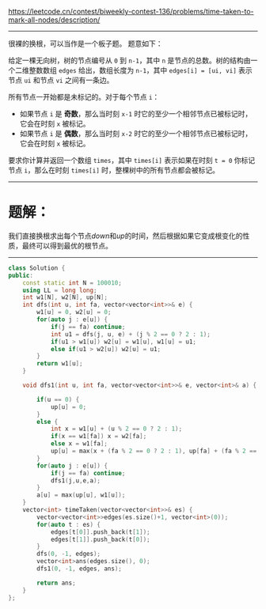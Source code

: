 https://leetcode.cn/contest/biweekly-contest-136/problems/time-taken-to-mark-all-nodes/description/

---

很裸的换根，可以当作是一个板子题。 
题意如下：


给定一棵无向树，树的节点编号从 `0` 到 `n-1`，其中 `n` 是节点的总数。树的结构由一个二维整数数组 `edges` 给出，数组长度为 `n-1`，其中 `edges[i] = [ui, vi]` 表示节点 `ui` 和节点 `vi` 之间有一条边。

所有节点一开始都是未标记的。对于每个节点 `i`：

- 如果节点 `i` 是 **奇数**，那么当时刻 `x-1` 时它的至少一个相邻节点已被标记时，它会在时刻 `x` 被标记。
- 如果节点 `i` 是 **偶数**，那么当时刻 `x-2` 时它的至少一个相邻节点已被标记时，它会在时刻 `x` 被标记。

要求你计算并返回一个数组 `times`，其中 `times[i]` 表示如果在时刻 `t = 0` 你标记节点 `i`，那么在时刻 `times[i]` 时，整棵树中的所有节点都会被标记。

---

# 题解：
我们直接换根求出每个节点$down$和$up$的时间，然后根据如果它变成根变化的性质，最终可以得到最优的根节点。

---


```cpp
class Solution {
public:
    const static int N = 100010; 
    using LL = long long; 
    int w1[N], w2[N], up[N];   
    int dfs(int u, int fa, vector<vector<int>>& e) {
        w1[u] = 0, w2[u] = 0; 
        for(auto j : e[u]) {
            if(j == fa) continue; 
            int u1 = dfs(j, u, e) + (j % 2 == 0 ? 2 : 1); 
            if(u1 > w1[u]) w2[u] = w1[u], w1[u] = u1;
            else if(u1 > w2[u]) w2[u] = u1; 
        }
        return w1[u]; 
    }

    void dfs1(int u, int fa, vector<vector<int>>& e, vector<int>& a) {

        if(u == 0) {
            up[u] = 0; 
        }
        else {
            int x = w1[u] + (u % 2 == 0 ? 2 : 1);
            if(x == w1[fa]) x = w2[fa]; 
            else x = w1[fa]; 
            up[u] = max(x + (fa % 2 == 0 ? 2 : 1), up[fa] + (fa % 2 == 0 ? 2 : 1));    
        }
        for(auto j : e[u]) {
            if(j == fa) continue; 
            dfs1(j,u,e,a);
        }
        a[u] = max(up[u], w1[u]);  
    }
    vector<int> timeTaken(vector<vector<int>>& es) {
        vector<vector<int>>edges(es.size()+1, vector<int>(0)); 
        for(auto t : es) {
            edges[t[0]].push_back(t[1]);
            edges[t[1]].push_back(t[0]); 
        }  
        dfs(0, -1, edges); 
        vector<int>ans(edges.size(), 0); 
        dfs1(0, -1, edges, ans);

        return ans; 
    }
};
```

